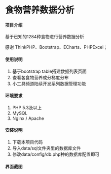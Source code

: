 # 食物营养数据分析

#### 项目介绍
基于已知的1284种食物进行营养数据分析

感谢 ThinkPHP、Bootstrap、ECharts、PHPExcel；

#### 使用说明

1. 基于bootstrap table搭建数据列表页面
2. 查看各食物营养成分梯度分布
3. 小工具频道陆续开发系列数据管理功能

#### 环境要求
1. PHP 5.3及以上
2. MySQL
3. Nginx / Apache


#### 安装说明
1. 下载本项目代码
2. 导入data/sql文件夹里的数据库文件
3. 修改data/config/db.php种的数据库配置即可

#### 界面截图


